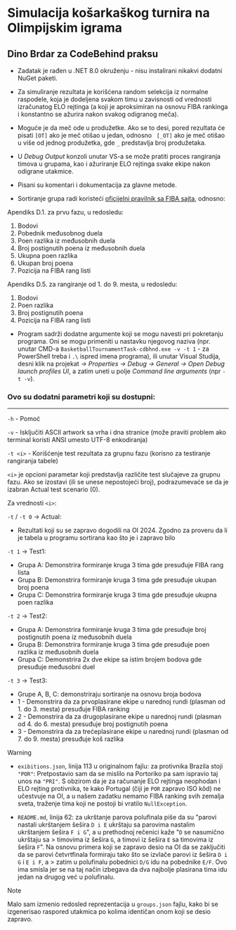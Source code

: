 # Simulacija košarkaškog turnira na Olimpijskim igrama
## Dino Brdar za CodeBehind praksu

- Zadatak je rađen u .NET 8.0 okruženju - nisu instalirani nikakvi dodatni NuGet paketi.

- Za simuliranje rezultata je korišćena random selekcija iz normalne raspodele, koja je dodeljena svakom timu u zavisnosti od vrednosti izračunatog ELO rejtinga (a koji je aproksimiran na osnovu FIBA rankinga i konstantno se ažurira nakon svakog odigranog meča).

- Moguće je da meč ode u produžetke. Ako se to desi, pored rezultata će pisati `[OT]` ako je meč otišao u jedan, odnosno ` [_OT]` ako je meč otišao u više od jednog produžetka, gde `_` predstavlja broj produžetaka.

- U *Debug Output* konzoli unutar VS-a se može pratiti proces rangiranja timova u grupama, kao i ažuriranje ELO rejtinga svake ekipe nakon odigrane utakmice.

- Pisani su komentari i dokumentacija za glavne metode.

- Sortiranje grupa radi koristeći [oficijelni pravilnik sa FIBA sajta](https://www.fiba.basketball/documents/official-basketball-rules/current.pdf), odnosno:

Apendiks D.1. za prvu fazu, u redosledu:
1. Bodovi
2. Pobednik međusobnog duela
3. Poen razlika iz međusobnih duela
4. Broj postignutih poena iz međusobnih duela
5. Ukupna poen razlika
6. Ukupan broj poena
7. Pozicija na FIBA rang listi

Apendiks D.5. za rangiranje od 1. do 9. mesta, u redosledu:
1. Bodovi
2. Poen razlika
3. Broj postignutih poena
4. Pozicija na FIBA rang listi

- Program sadrži dodatne argumente koji se mogu navesti pri pokretanju programa. Oni se mogu primeniti u nastavku njegovog naziva (npr. unutar CMD-a `BasketballTournamentTask-cdbhnd.exe -v -t 1` - za PowerShell treba i `.\` ispred imena programa), ili unutar Visual Studija, desni klik na projekat *-> Properties -> Debug -> General -> Open Debug launch profiles UI*, a zatim uneti u polje *Command line arguments* (npr `-t -v`).

### Ovo su dodatni parametri koji su dostupni:
---
`-h`  - Pomoć

`-v`  - Isključiti ASCII artwork sa vrha i dna stranice (može praviti problem ako terminal koristi ANSI umesto UTF-8 enkodiranja)

`-t <i>`  - Korišćenje test rezultata za grupnu fazu (korisno za testiranje rangiranja tabele)
			
   `<i>` je opcioni parametar koji predstavlja različite test slučajeve za grupnu fazu.
   Ako se izostavi (ili se unese nepostojeći broj), podrazumevaće se da je izabran Actual test scenario (0).

Za vrednosti `<i>`:

  `-t` / `-t 0` -> Actual:
  - Rezultati koji su se zapravo dogodili na OI 2024. Zgodno za proveru da li je tabela u programu sortirana kao što je i zapravo bilo
  
  `-t 1` -> Test1:
  - Grupa A: Demonstrira formiranje kruga 3 tima gde presuđuje FIBA rang lista
  - Grupa B: Demonstrira formiranje kruga 3 tima gde presuđuje ukupan broj poena
  - Grupa C: Demonstrira formiranje kruga 3 tima gde presuđuje ukupna poen razlika
   
  `-t 2` -> Test2: 
  - Grupa A: Demonstrira formiranje kruga 3 tima gde presuđuje broj postignutih poena iz međusobnih duela
  - Grupa B: Demonstrira formiranje kruga 3 tima gde presuđuje poen razlika iz međusobnih duela
  - Grupa C: Demonstrira 2x dve ekipe sa istim brojem bodova gde presuđuje međusobni duel
   
  `-t 3` -> Test3:
  - Grupe A, B, C: demonstriraju sortiranje na osnovu broja bodova
  - 1 - Demonstrira da za prvoplasirane ekipe u narednoj rundi (plasman od 1. do 3. mesta) presuđuje FIBA ranking
  - 2 - Demonstrira da za drugoplasirane ekipe u narednoj rundi (plasman od 4. do 6. mesta) presuđuje broj postignutih poena
  - 3 - Demonstrira da za trećeplasirane ekipe u narednoj rundi (plasman od 7. do 9. mesta) presuđuje koš razlika


> [!WARNING]
> 
> - `exibitions.json`, linija 113 u originalnom fajlu: za protivnika Brazila stoji `"POR"`: Pretpostavio sam da se mislilo na Portoriko pa sam ispravio taj unos na `"PRI"`. S obzirom da je za računanje ELO rejtinga neophodan i ELO rejting protivnika, te kako Portugal (čiji je `POR` zapravo ISO kôd) ne učestvuje na OI, a u našem zadatku nemamo FIBA ranking svih zemalja sveta, traženje tima koji ne postoji bi vratilo `NullException`.
> 
> - `README.md`, linija 62: za ukrštanje parova polufinala piše da su "parovi nastali ukrštanjem šešira `D i E` ukrštaju sa parovima nastalim ukrštanjem šešira `F i G`", a u prethodnoj rečenici kaže "`D` se nasumično ukrštaju sa > timovima iz šešira `G`, a timovi iz šešira `E` sa timovima iz šešira `F`". Na osnovu primera koji se zapravo desio na OI da se zaključiti da se parovi četvrtfinala formiraju tako što se izvlače parovi iz šešira `D i G` i `E i F`, a > zatim u polufinalu pobednici `D/G` idu na pobednike `E/F`. Ovo ima smisla jer se na taj način izbegava da dva najbolje plasirana tima idu jedan na drugog već u polufinalu.

> [!NOTE]
> Malo sam izmenio redosled reprezentacija u `groups.json` fajlu, kako bi se izgenerisao raspored utakmica po kolima identičan onom koji se desio zapravo.
